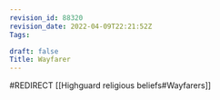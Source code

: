 ```yaml
---
revision_id: 88320
revision_date: 2022-04-09T22:21:52Z
Tags:

draft: false
Title: Wayfarer
---
```

#REDIRECT [[Highguard religious beliefs#Wayfarers]]